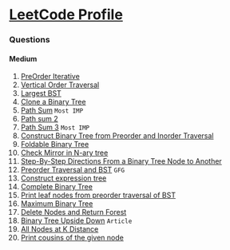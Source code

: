 # [LeetCode Profile](https://leetcode.com/rahulb_001/)


### Questions


#### Medium
1. [PreOrder Iterative](https://tinyl.io/6v6q)
2. [Vertical Order Traversal](https://tinyl.io/6v73)
3. [Largest BST](https://tinyl.io/70TS)
4. [Clone a Binary Tree](https://tinyl.io/6v6r)
5. [Path Sum](https://leetcode.com/problems/path-sum/)  `Most IMP`
6. [Path sum 2](https://leetcode.com/problems/path-sum-ii/)
7. [Path Sum 3](https://leetcode.com/problems/path-sum-iii/)  `Most IMP`
8. [Construct Binary Tree from Preorder and Inorder Traversal](https://leetcode.com/problems/construct-binary-tree-from-preorder-and-inorder-traversal/)
9. [Foldable Binary Tree](https://practice.geeksforgeeks.org/problems/foldable-binary-tree/1?page=2&difficulty[]=1&category[]=Tree&sortBy=submissions)
11. [Check Mirror in N-ary tree](https://practice.geeksforgeeks.org/problems/check-mirror-in-n-ary-tree1528/1?page=2&difficulty[]=1&category[]=Tree&sortBy=submissions)
12. [Step-By-Step Directions From a Binary Tree Node to Another](https://tinyl.io/7c4Q)
13. [Preorder Traversal and BST](https://tinyl.io/7fwE)  `GFG`
14. [Construct expression tree](https://practice.geeksforgeeks.org/problems/construct-an-expression-tree/1?page=3&difficulty[]=1&category[]=Tree&sortBy=submissions)
15. [Complete Binary Tree](https://tinyl.io/7gsJ)
16. [Print leaf nodes from preorder traversal of BST](https://tinyl.io/7gsX)
17. [Maximum Binary Tree](https://leetcode.com/problems/maximum-binary-tree/description/)
18. [Delete Nodes and Return Forest](https://tinyl.io/7hiY)
19. [Binary Tree Upside Down](https://tinyl.io/7kWO) `Article`
20. [All Nodes at K Distance](https://tinyl.io/7oBQ)
21. [Print cousins of the given node](https://tinyl.io/7oIc)

